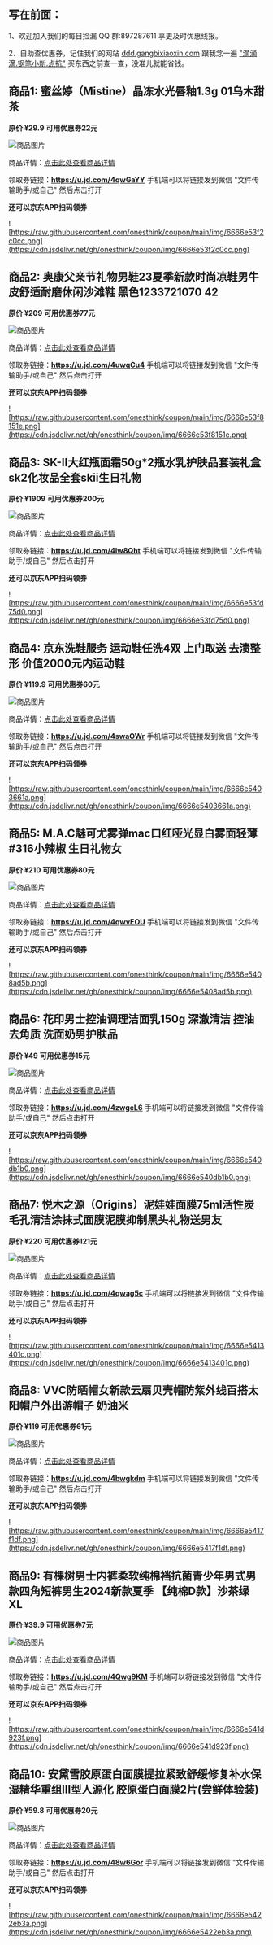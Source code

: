 ## 写在前面：

1、欢迎加入我们的每日捡漏 QQ 群:897287611 享更及时优惠线报。

2、自助查优惠券，记住我们的网站 [ddd.gangbixiaoxin.com](https://ddd.gangbixiaoxin.com) 跟我念一遍 ["滴滴滴.钢笔小新.点抗"](https://ddd.gangbixiaoxin.com) 买东西之前查一查，没准儿就能省钱。

## 商品1: 蜜丝婷（Mistine）晶冻水光唇釉1.3g 01乌木甜茶

**原价 ¥29.9 可用优惠券22元**

![商品图片](http://img14.360buyimg.com/n1/jfs/t1/160859/30/46160/192603/66446851F6b22f924/64ad5052227a5c74.png)

商品详情：[点击此处查看商品详情](https://union-click.jd.com/jdc?e=1003156031&amp;p=JF8BARsJK1olXwMLU1dbDEMfBl8IGlsUXwAHXFxVCkMSAV9MRANLAjZbERscSkAJHTdNTwcKBlMdBgABFksWA24KHV4dXw4AXFtfFxJSXzI4QF0XNVRpCj09Yy1iYTN-X1x2PEMDAlJROEonAG4IHFITWgALUW5cWEpHAj8JS1olXQYyFTBdCUkTBGwKGmsUbQYEVFdcCEMVBW8BElIlXQ4FZInwsJ6dsrqAoo-L1dG784vUtJ-Ji184K1glXQcDVl5ZD0oVA184G2sWbVhsVQ1bCkoWV2lmRhIcG1NZARgzCk0fAGYKGFklXwcDVlxtOHtlcAhUEjxPA09iXDsGTU1HUzlNYDkWCVBsVigkTywTSjF2ehwWNGZ-BiMnOEsn)

领取券链接：**https://u.jd.com/4qwGaYY** 手机端可以将链接发到微信 "文件传输助手/或自己" 然后点击打开

**还可以京东APP扫码领券**

![https://raw.githubusercontent.com/onesthink/coupon/main/img/6666e53f2c0cc.png](https://cdn.jsdelivr.net/gh/onesthink/coupon/img/6666e53f2c0cc.png)

## 商品2: 奥康父亲节礼物男鞋23夏季新款时尚凉鞋男牛皮舒适耐磨休闲沙滩鞋 黑色1233721070 42

**原价 ¥209 可用优惠券77元**

![商品图片](http://img14.360buyimg.com/n1/jfs/t1/133266/18/44457/64235/666294ebF7361270f/61c30abab59c3449.jpg)

商品详情：[点击此处查看商品详情](https://union-click.jd.com/jdc?e=1003156031&amp;p=JF8BARkJK1olXwMLXV1VAUoRBl8IGlocXgQGVF5ZDUkWBV9MRANLAjZbERscSkAJHTdNTwcKBlMdBgABFksWAmYLGV8VXQIHVl9bFxJSXzI4UiJVO2BjNAA9ezV8WGYJXiJrRw4KElJROEonAG4IHFITWgALUW5cWEpHAj8JS1olXQYyFTBbCk8fBWw4GmsVWwYLVV5VCk0VAWoJK1sdWjbV-eaIgvrCi9bchdPC5KHX3eKJlsMnM18LK1sUXAQCUFlcCksnM284GGtLMwdRXF5fDEMVbTJBEh1AB15SOlxUC0wSBmwOK1kUXAQAZG5taTUUWBpRHy1KAE9iFBUHfgx-RCtjWT0VMwR2Ny4ccQ13VmhufAxCPgJmCW5dOA)

领取券链接：**https://u.jd.com/4uwqCu4** 手机端可以将链接发到微信 "文件传输助手/或自己" 然后点击打开

**还可以京东APP扫码领券**

![https://raw.githubusercontent.com/onesthink/coupon/main/img/6666e53f8151e.png](https://cdn.jsdelivr.net/gh/onesthink/coupon/img/6666e53f8151e.png)

## 商品3: SK-II大红瓶面霜50g*2瓶水乳护肤品套装礼盒sk2化妆品全套skii生日礼物

**原价 ¥1909 可用优惠券200元**

![商品图片](http://img14.360buyimg.com/n1/jfs/t1/226098/36/19752/78399/6662f7a5F1ded6d5c/6002daee203de478.jpg)

商品详情：[点击此处查看商品详情](https://union-click.jd.com/jdc?e=1003156031&amp;p=JF8BARAJK1olXDYCVV9cAEMWBGYBGF8lGVlaCgFtUQ5SQi0DBUVNGFJeSwUIFxlJX3EIGloUVQ4DU1dUC08IWipURmtvW2NdD14IUyllUz0IeVlpOnZqN1sbBEcnAl8LGlsSVAAFUldYOEpHAj8JS1pFXDYCVG4LZksWAm4JGlMcXgYyVW5dDkseAm8AGV0TWQUKZF5VD3vArtfdkerA1b_WytaKsezCitPchdMlbTYBZF5cCUkXB2gJGVslbQYyV24DZkpEBWxcEw5AM1tLXRgIVwtKbW0BGFwRXQAGZFxcCUkVM184bFJjKAADLVY0a0pXam9vbTpCDUVRAV4dZklwcAZ8XVNqHw8GKRo6CENxA18IKw)

领取券链接：**https://u.jd.com/4iw8Qht** 手机端可以将链接发到微信 "文件传输助手/或自己" 然后点击打开

**还可以京东APP扫码领券**

![https://raw.githubusercontent.com/onesthink/coupon/main/img/6666e53fd75d0.png](https://cdn.jsdelivr.net/gh/onesthink/coupon/img/6666e53fd75d0.png)

## 商品4: 京东洗鞋服务 运动鞋任洗4双 上门取送 去渍整形 价值2000元内运动鞋

**原价 ¥119.9 可用优惠券60元**

![商品图片](http://img14.360buyimg.com/n1/jfs/t1/204542/31/14563/320185/618a4966E93409d78/db7dfba97441df1b.jpg)

商品详情：[点击此处查看商品详情](https://union-click.jd.com/jdc?e=1003156031&amp;p=JF8BARkJK1olXwMLUlxbCUkWBl8IGloUXgYGVllbCk4nRzBQRQQlBENHFRxWFlVPRjtUBABAQlRcCEBdCUoWAG8MGVwTXwMdDRsBVXtecS9NZgwUCmMELis9SElSdQhjZiRlUQoyVW5eCUsQCmkPHVIQbQdSVQ5cWEpHAl8IG2tDMwYDVV9cAUMQBm84GmsVWwYLVV5VCk0fAmkIK1sdWjbV-eaIgvrCi9bchdPC5KHX3eKJlsMnM18LK1sUXAQCUFlcCksnM284GGtLMwdRXVkJD0webTJBEh1AA09UOlxbAUsSAm4BK1kUXAQAZG5tfDxnXiZbTwZOXWABJloPUilWdRtdTytGMwRjJB5ZehJvRjhdHVJIJHphKm5dOA)

领取券链接：**https://u.jd.com/4swaOWr** 手机端可以将链接发到微信 "文件传输助手/或自己" 然后点击打开

**还可以京东APP扫码领券**

![https://raw.githubusercontent.com/onesthink/coupon/main/img/6666e5403661a.png](https://cdn.jsdelivr.net/gh/onesthink/coupon/img/6666e5403661a.png)

## 商品5: M.A.C魅可尤雾弹mac口红哑光显白雾面轻薄#316小辣椒 生日礼物女

**原价 ¥210 可用优惠券80元**

![商品图片](http://img14.360buyimg.com/n1/jfs/t1/224008/32/42878/36992/6647462cF3d99c73c/8d7400993eda2da4.jpg)

商品详情：[点击此处查看商品详情](https://union-click.jd.com/jdc?e=1003156031&amp;p=JF8BARkJK1olXwMLUlddD00SAF8IGloUXwECUF9eC04nRzBQRQQlBENHFRxWFlVPRjtUBABAQlRcCEBdCUoWAWgIH1oWXgMdDRsBVXtVcwxTfQhsAmV1BDtYFghwdRt6YDhTUQoyVW5eCUsQCmkPHVIQbQdSVQ5cWEpHAl8IG2tDMwYDVV9YCEsXAm84GmsVWwYLVV5VCkIWB24KK1sdWjbV-eaIgvrCi9bchdPC5KHX3eKJlsMnM18LK1sUXAQCUFlcCksnM284GGtLMwdRUl1fCh8XbTJBEh1AHQYKOlxUCk4SAGcNK1kUXAQAZG5tfjNeVjNMcgdMLWMKEyNYCjJSQjF2XF58MwRwMyUjTQNeeRlXQxh9GU5cVm5dOA)

领取券链接：**https://u.jd.com/4qwvEOU** 手机端可以将链接发到微信 "文件传输助手/或自己" 然后点击打开

**还可以京东APP扫码领券**

![https://raw.githubusercontent.com/onesthink/coupon/main/img/6666e5408ad5b.png](https://cdn.jsdelivr.net/gh/onesthink/coupon/img/6666e5408ad5b.png)

## 商品6: 花印男士控油调理洁面乳150g 深澈清洁 控油去角质 洗面奶男护肤品

**原价 ¥49 可用优惠券15元**

![商品图片](http://img14.360buyimg.com/n1/jfs/t1/190996/13/47762/46080/664af252Fc673db3e/606d0658c49f4906.jpg)

商品详情：[点击此处查看商品详情](https://union-click.jd.com/jdc?e=1003156031&amp;p=JF8BARUJK1olXwMLXV1ZC0sVCl8IGloUXQMKVV1UCkwnRzBQRQQlBENHFRxWFlVPRjtUBABAQlRcCEBdCUoWA2oAGlgcXwEdDRsBVXtQHR12QylPNmZlNiYnUg8fRDpqY0VTUQoyVW5eCUsQCmkPHVIQbQdSVQ5cWEpHAl8IG2tXM0NZCQcASnsWM28OG1IUXQ4AXV5UD00nA2cPK4y45dOI5YvVsZ-Ji7ixvI6c4dKc3G5tOEgnA24JGVsRWgcAVG5tCHsUMzFmGggdXQcAAVYzVQIeRTpLGVx7Xw8BUFtYCkonAW4JGVklbTZgDBo7VxVyRz8BGAtGOFB1KSsdXippcAZmGTtzCHNpARsUdgNvAgZaGS9CbQYy)

领取券链接：**https://u.jd.com/4zwgcL6** 手机端可以将链接发到微信 "文件传输助手/或自己" 然后点击打开

**还可以京东APP扫码领券**

![https://raw.githubusercontent.com/onesthink/coupon/main/img/6666e540db1b0.png](https://cdn.jsdelivr.net/gh/onesthink/coupon/img/6666e540db1b0.png)

## 商品7: 悦木之源（Origins）泥娃娃面膜75ml活性炭毛孔清洁涂抹式面膜泥膜抑制黑头礼物送男友

**原价 ¥220 可用优惠券121元**

![商品图片](http://img14.360buyimg.com/n1/jfs/t1/247305/6/6849/69041/660ce461Fcab4534c/7869bdeef9c6aced.jpg)

商品详情：[点击此处查看商品详情](https://union-click.jd.com/jdc?e=1003156031&amp;p=JF8BARkJK1olXwMLUFZVCEoRCl8IGloUWwQAUV9dDkonRzBQRQQlBENHFRxWFlVPRjtUBABAQlRcCEBdCUoWBW0KHloVWwcdDRsBVXtpVg0KXxJCQ2VVMiUufBJucQxuTQtTUQoyVW5eCUsQCmkPHVIQbQdSVQ5cWEpHAl8IG2tXM1JfBgAeUB1PXC04GmsVWwYLVV5VCkIVC2wAK1sdWjbV-eaIgvrCi9bchdPC5KHX3eKJlsMnM18LK1sUXAQCUFlcCksnM284GGtLMwdRUlxdDU9DbTJBEh1AH1hYOlxbAUgTBGgLK1kUXAQAZG5tVjZ2cBlhbABlXGV5EBxZaxJVVjRcbyBXMwRBEQwaVRxrWzoAEgt1G3tWDG5dOA)

领取券链接：**https://u.jd.com/4qwag5c** 手机端可以将链接发到微信 "文件传输助手/或自己" 然后点击打开

**还可以京东APP扫码领券**

![https://raw.githubusercontent.com/onesthink/coupon/main/img/6666e5413401c.png](https://cdn.jsdelivr.net/gh/onesthink/coupon/img/6666e5413401c.png)

## 商品8: VVC防晒帽女新款云扇贝壳帽防紫外线百搭太阳帽户外出游帽子 奶油米

**原价 ¥119 可用优惠券61元**

![商品图片](http://img14.360buyimg.com/n1/jfs/t1/232833/19/15656/54254/661f9667F6a2105b6/236becb262deda83.jpg)

商品详情：[点击此处查看商品详情](https://union-click.jd.com/jdc?e=1003156031&amp;p=JF8BARkJK1olXwMLUlhZCkMTAF8IGlsUXQQEU1lfAUwXAV9MRANLAjZbERscSkAJHTdNTwcKBlMdBgABFksWA24IGV0SWgQLU15fFxJSXzI4RV9CIn1gKSw_ajl3WD1Sewd0DgJcElJROEonAG4IHFITWgALUW5cWEpHAj8JS1olXQYyFTBbDkMeBGo4GmsVWwYLVV5VCkIRA20MK1sdWjbV-eaIgvrCi9bchdPC5KHX3eKJlsMnM18LK1sUXAQCUFlcCksnM284GGtLMwdRUl1dDEwWbTJBEh1AGgJaOlxUCk4TAGgBK1kUXAQAZG5teAJyaA53RilHIHMAAyo9USIUaDVpSVJrMwRkIBg2cSkeCx8MbFpNXWJmCW5dOA)

领取券链接：**https://u.jd.com/4bwgkdm** 手机端可以将链接发到微信 "文件传输助手/或自己" 然后点击打开

**还可以京东APP扫码领券**

![https://raw.githubusercontent.com/onesthink/coupon/main/img/6666e5417f1df.png](https://cdn.jsdelivr.net/gh/onesthink/coupon/img/6666e5417f1df.png)

## 商品9: 有棵树男士内裤柔软纯棉裆抗菌青少年男式男款四角短裤男生2024新款夏季 【纯棉D款】沙茶绿 XL

**原价 ¥39.9 可用优惠券7元**

![商品图片](http://img14.360buyimg.com/n1/jfs/t1/204039/37/44583/39261/666413c2F6cffcdf1/ea519b059ce448fc.jpg)

商品详情：[点击此处查看商品详情](https://union-click.jd.com/jdc?e=1003156031&amp;p=JF8BARsJK1olXwMLXVleCkkXAV8IGlsUXw4AU1tfDksVB19MRANLAjZbERscSkAJHTdNTwcKBlMdBgABFksWA24KE1kSWAQEVFxZFxJSXzI4TQlQI2B3Lw09SjUWAG9aUl9zKGBbJFJROEonAG4IHFITWgALUW5cWEpHAj8JS1olXQYyFTBdCU0WB2oJGGsUbQYEVFdcCEMVCmcLHl4lXQ4FZInwsJ6dsrqAoo-L1dG784vUtJ-Ji184K1glXQcDVl5ZD0oVA184G2sWbVhsVQ1bCksSBG9mRhIcG1NEFlozCk0eA2gIHl4lXwcDVlxtOHtOYzF8YjxFIUYBXQo-Y0p3dhJ7az4SGkdsVhsVfw1RdG5wczprX012EScVOEsn)

领取券链接：**https://u.jd.com/4Qwg9KM** 手机端可以将链接发到微信 "文件传输助手/或自己" 然后点击打开

**还可以京东APP扫码领券**

![https://raw.githubusercontent.com/onesthink/coupon/main/img/6666e541d923f.png](https://cdn.jsdelivr.net/gh/onesthink/coupon/img/6666e541d923f.png)

## 商品10: 安黛雪胶原蛋白面膜提拉紧致舒缓修复补水保湿精华重组Ⅲ型人源化 胶原蛋白面膜2片(尝鲜体验装)

**原价 ¥59.8 可用优惠券20元**

![商品图片](http://img14.360buyimg.com/n1/jfs/t1/221873/7/41911/67347/66445637F905bcb41/2f98a5c04fddf80a.png)

商品详情：[点击此处查看商品详情](https://union-click.jd.com/jdc?e=1003156031&amp;p=JF8BARsJK1olXwMEXFpaCUwQBF8IGlsUXwAHV15bD00RBl9MRANLAjZbERscSkAJHTdNTwcKBlMdBgABFksWA24KHV4WXQAFUlhYFxJSXzI4QDlBJ199Uhw-QwNKYxhUHRhWBmByJFJROEonAG4IHFITWgALUW5cWEpHAj8JS1olXQYyFTBdDU8WB2YMGWsUbQYEVFdcCEMVC24PGFglXQ4FZInwsJ6dsrqAoo-L1dG784vUtJ-Ji184K1glXQcDVl5ZD0oVA184G2sWbVhsVQ1aDR8WB2lmRhIcG1NLEAozCk0fAW0KElolXwcDVlxtOHt_UCwBcghAGEFlK1wnSABQaDRTWiFmNGdsVlZdXxJxZh8AcltsCHR9IQgAOEsn)

领取券链接：**https://u.jd.com/48w6Gor** 手机端可以将链接发到微信 "文件传输助手/或自己" 然后点击打开

**还可以京东APP扫码领券**

![https://raw.githubusercontent.com/onesthink/coupon/main/img/6666e5422eb3a.png](https://cdn.jsdelivr.net/gh/onesthink/coupon/img/6666e5422eb3a.png)

